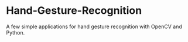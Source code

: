 # Hand-Gesture-Recognition
A few simple applications for hand gesture recognition with OpenCV and Python. 
